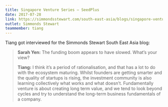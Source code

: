 ```yaml
---
title: Singapore Venture Series – SeedPlus
date: 2017-07-28
link: https://simmondsstewart.com/south-east-asia/blogs/singapore-venture-series-seedplus/
outlet: Simmonds Stewart
teammember: tiang
---
```


Tiang got interviewed for the Simmonds Stewart South East Asia blog:

> **Sarah Yen:** The funding boom appears to have slowed. What’s your view? 
>
> **Tiang:** I think it’s a period of rationalisation, and that has a lot to do with the ecosystem maturing. Whilst founders are getting smarter and the quality of startups is rising, the investment community is also learning collectively what works and what doesn’t. Fundamentally venture is about creating long term value, and we tend to look beyond cycles and try to understand the long-term business fundamentals of a company.